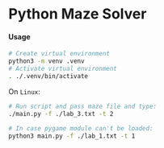 # Python Maze Solver

#### Usage

```sh
# Create virtual environment
python3 -m venv .venv
# Activate virtual environment
. ./.venv/bin/activate
```

On `Linux`:
```sh 
# Run script and pass maze file and type:
./main.py -f ./lab_3.txt -t 2

# In case pygame module can't be loaded:
python3 main.py -f ./lab_1.txt -t 1
```
